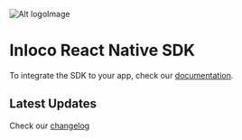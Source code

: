 ![Alt logoImage][logo]

Inloco React Native SDK
===
To integrate the SDK to your app, check our [documentation].

## Latest Updates

Check our [changelog]

[logo]:  https://mobile-api.s3.amazonaws.com/Extras/inloco-logo-medium.png
[documentation]: https://docs.inloco.ai/docs/react-native-setup
[changelog]: https://docs.inloco.ai/docs/react-native-sdk-changelog
